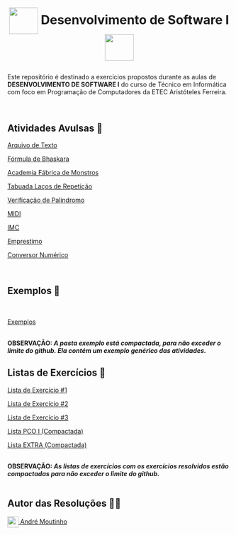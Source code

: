 # <p align=center><img align="center" src="https://i.imgur.com/EQPkSGM.png" height="60" width="65"/> Desenvolvimento de Software I <img align="center" src="https://i.imgur.com/EQPkSGM.png" height="60" width="65"/></p>

<p>Este repositório é destinado a exercícios propostos durante as aulas de <b>DESENVOLVIMENTO DE SOFTWARE I</b> do curso de Técnico em Informática com foco em Programação de Computadores da ETEC Aristóteles Ferreira.</p>
<br>

<h2>Atividades Avulsas 📂</h2>
<p><a href="https://github.com/AMoutinho/Desenvolvimento-de-Software-I/tree/main/Arquivo%20de%20Texto">Arquivo de Texto</a></p>
<p><a href="https://github.com/AMoutinho/Desenvolvimento-de-Software-I/tree/main/F%C3%B3rmula%20de%20Bhaskara">Fórmula de Bhaskara</a></p>
<p><a href="https://github.com/AMoutinho/Desenvolvimento-de-Software-I/tree/main/Projeto%20Academia%20F%C3%A1brica%20de%20Monstros">Academia Fábrica de Monstros</a></p>
<p><a href="https://github.com/AMoutinho/Desenvolvimento-de-Software-I/tree/main/Tabuada%20La%C3%A7os%20de%20Repeti%C3%A7%C3%A3o/PrjTabuada
">Tabuada Laços de Repetição</a></p>
<p><a href="https://github.com/AMoutinho/Desenvolvimento-de-Software-I/tree/main/Verifica%C3%A7%C3%A3o%20de%20Palindromo">Verificação de Palindromo</a></p>
<p><a href="https://github.com/AMoutinho/Desenvolvimento-de-Software-I/tree/main/MIDI">MIDI</a></p>
<p><a href="https://github.com/AMoutinho/Desenvolvimento-de-Software-I/tree/main/IMC">IMC</a></p>
<p><a href="https://github.com/AMoutinho/Desenvolvimento-de-Software-I/tree/main/Emprestimo">Emprestimo</a></p>
<p><a href="https://github.com/AMoutinho/Desenvolvimento-de-Software-I/tree/main/Conversor%20Numerico">Conversor Numérico</a></p>

<br>
<h2>Exemplos 📂</h2>
<br>
<p><a href="https://github.com/AMoutinho/Desenvolvimento-de-Software-I/tree/main/Exemplos%20(Compactada)">Exemplos</a></p>
<br>
<b>OBSERVAÇÃO: <i>A pasta exemplo está compactada, para não exceder o limite do github. Ela contém um exemplo genérico das atividades.</i></b>
<br>

<h2>Listas de Exercícios 📂</h2>
<p><a href="https://github.com/AMoutinho/Desenvolvimento-de-Software-I/tree/main/Lista%20de%20Exerc%C3%ADcio%20%231">Lista de Exercício #1</a></p>
<p><a href="https://github.com/AMoutinho/Desenvolvimento-de-Software-I/tree/main/Lista%20de%20Exerc%C3%ADcio%20%232">Lista de Exercício #2</a></p>
<p><a href="https://github.com/AMoutinho/Desenvolvimento-de-Software-I/tree/main/Lista%20de%20Exerc%C3%ADcio%20%233">Lista de Exercício #3</a></p>
<p><a href="https://github.com/AMoutinho/Desenvolvimento-de-Software-I/tree/main/Lista%20PCO%20I%20(Compactada)">Lista PCO I (Compactada)</a></p>
<p><a href="https://github.com/AMoutinho/Desenvolvimento-de-Software-I/tree/main/Lista%20EXTRA%20(Compactada)">Lista EXTRA (Compactada)</a></p>
<br>
<b>OBSERVAÇÃO: <i>As listas de exercícios com os exercícios resolvidos estão compactadas para não exceder o limite do github.</i></b>
<br>

<br>
<h2>Autor das Resoluções 👨‍💼</h2>
<a href="https://github.com/AhMoutinho/" title="André Moutinho"><img align="center" src="https://i.imgur.com/VN0Vh9S.png" width="25"/> André Moutinho</a></br> 

